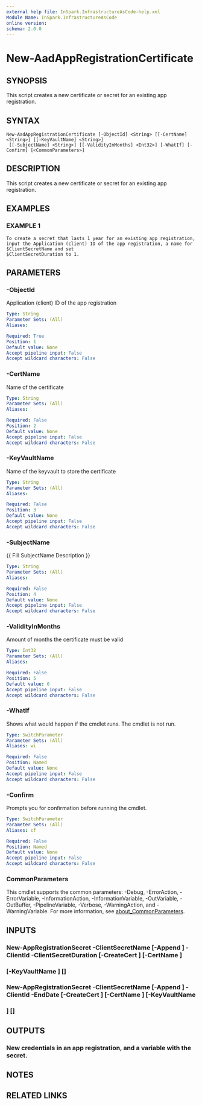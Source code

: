 ```yaml
---
external help file: InSpark.InfrastructureAsCode-help.xml
Module Name: InSpark.InfrastructureAsCode
online version:
schema: 2.0.0
---
```


# New-AadAppRegistrationCertificate

## SYNOPSIS
This script creates a new certificate or secret for an existing app registration.

## SYNTAX

```
New-AadAppRegistrationCertificate [-ObjectId] <String> [[-CertName] <String>] [[-KeyVaultName] <String>]
 [[-SubjectName] <String>] [[-ValidityInMonths] <Int32>] [-WhatIf] [-Confirm] [<CommonParameters>]
```

## DESCRIPTION
This script creates a new certificate or secret for an existing app registration.

## EXAMPLES

### EXAMPLE 1
```
To create a secret that lasts 1 year for an existing app registration, input the Application (client) ID of the app registration, a name for $ClientSecretName and set
$ClientSecretDuration to 1.
```

## PARAMETERS

### -ObjectId
Application (client) ID of the app registration

```yaml
Type: String
Parameter Sets: (All)
Aliases:

Required: True
Position: 1
Default value: None
Accept pipeline input: False
Accept wildcard characters: False
```

### -CertName
Name of the certificate

```yaml
Type: String
Parameter Sets: (All)
Aliases:

Required: False
Position: 2
Default value: None
Accept pipeline input: False
Accept wildcard characters: False
```

### -KeyVaultName
Name of the keyvault to store the certificate

```yaml
Type: String
Parameter Sets: (All)
Aliases:

Required: False
Position: 3
Default value: None
Accept pipeline input: False
Accept wildcard characters: False
```

### -SubjectName
{{ Fill SubjectName Description }}

```yaml
Type: String
Parameter Sets: (All)
Aliases:

Required: False
Position: 4
Default value: None
Accept pipeline input: False
Accept wildcard characters: False
```

### -ValidityInMonths
Amount of months the certificate must be valid

```yaml
Type: Int32
Parameter Sets: (All)
Aliases:

Required: False
Position: 5
Default value: 6
Accept pipeline input: False
Accept wildcard characters: False
```

### -WhatIf
Shows what would happen if the cmdlet runs. The cmdlet is not run.

```yaml
Type: SwitchParameter
Parameter Sets: (All)
Aliases: wi

Required: False
Position: Named
Default value: None
Accept pipeline input: False
Accept wildcard characters: False
```

### -Confirm
Prompts you for confirmation before running the cmdlet.

```yaml
Type: SwitchParameter
Parameter Sets: (All)
Aliases: cf

Required: False
Position: Named
Default value: None
Accept pipeline input: False
Accept wildcard characters: False
```

### CommonParameters
This cmdlet supports the common parameters: -Debug, -ErrorAction, -ErrorVariable, -InformationAction, -InformationVariable, -OutVariable, -OutBuffer, -PipelineVariable, -Verbose, -WarningAction, and -WarningVariable. For more information, see [about_CommonParameters](http://go.microsoft.com/fwlink/?LinkID=113216).

## INPUTS

### New-AppRegistrationSecret -ClientSecretName <String> [-Append <Boolean>] -ClientId <String> -ClientSecretDuration <Int32> [-CreateCert <Boolean>] [-CertName <String>]
### [-KeyVaultName <String>] [<CommonParameters>]
### New-AppRegistrationSecret -ClientSecretName <String> [-Append <Boolean>] -ClientId <String> -EndDate <String> [-CreateCert <Boolean>] [-CertName <String>] [-KeyVaultName
### <String>] [<CommonParameters>]
## OUTPUTS

### New credentials in an app registration, and a variable with the secret.
## NOTES

## RELATED LINKS
